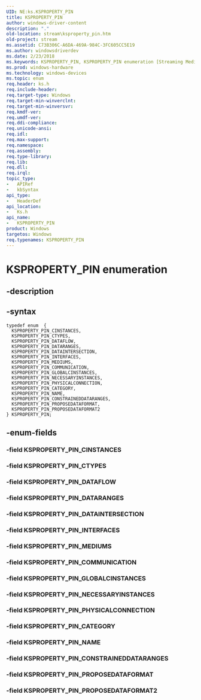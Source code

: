 ```yaml
---
UID: NE:ks.KSPROPERTY_PIN
title: KSPROPERTY_PIN
author: windows-driver-content
description: "."
old-location: stream\ksproperty_pin.htm
old-project: stream
ms.assetid: C73B306C-A6DA-469A-984C-3FC605CC5E19
ms.author: windowsdriverdev
ms.date: 2/23/2018
ms.keywords: KSPROPERTY_PIN, KSPROPERTY_PIN enumeration [Streaming Media Devices], KSPROPERTY_PIN_CATEGORY, KSPROPERTY_PIN_CINSTANCES, KSPROPERTY_PIN_COMMUNICATION, KSPROPERTY_PIN_CONSTRAINEDDATARANGES, KSPROPERTY_PIN_CTYPES, KSPROPERTY_PIN_DATAFLOW, KSPROPERTY_PIN_DATAINTERSECTION, KSPROPERTY_PIN_DATARANGES, KSPROPERTY_PIN_GLOBALCINSTANCES, KSPROPERTY_PIN_INTERFACES, KSPROPERTY_PIN_MEDIUMS, KSPROPERTY_PIN_NAME, KSPROPERTY_PIN_NECESSARYINSTANCES, KSPROPERTY_PIN_PHYSICALCONNECTION, KSPROPERTY_PIN_PROPOSEDATAFORMAT, KSPROPERTY_PIN_PROPOSEDATAFORMAT2, ks/KSPROPERTY_PIN, ks/KSPROPERTY_PIN_CATEGORY, ks/KSPROPERTY_PIN_CINSTANCES, ks/KSPROPERTY_PIN_COMMUNICATION, ks/KSPROPERTY_PIN_CONSTRAINEDDATARANGES, ks/KSPROPERTY_PIN_CTYPES, ks/KSPROPERTY_PIN_DATAFLOW, ks/KSPROPERTY_PIN_DATAINTERSECTION, ks/KSPROPERTY_PIN_DATARANGES, ks/KSPROPERTY_PIN_GLOBALCINSTANCES, ks/KSPROPERTY_PIN_INTERFACES, ks/KSPROPERTY_PIN_MEDIUMS, ks/KSPROPERTY_PIN_NAME, ks/KSPROPERTY_PIN_NECESSARYINSTANCES, ks/KSPROPERTY_PIN_PHYSICALCONNECTION, ks/KSPROPERTY_PIN_PROPOSEDATAFORMAT, ks/KSPROPERTY_PIN_PROPOSEDATAFORMAT2, stream.ksproperty_pin
ms.prod: windows-hardware
ms.technology: windows-devices
ms.topic: enum
req.header: ks.h
req.include-header: 
req.target-type: Windows
req.target-min-winverclnt: 
req.target-min-winversvr: 
req.kmdf-ver: 
req.umdf-ver: 
req.ddi-compliance: 
req.unicode-ansi: 
req.idl: 
req.max-support: 
req.namespace: 
req.assembly: 
req.type-library: 
req.lib: 
req.dll: 
req.irql: 
topic_type:
-	APIRef
-	kbSyntax
api_type:
-	HeaderDef
api_location:
-	Ks.h
api_name:
-	KSPROPERTY_PIN
product: Windows
targetos: Windows
req.typenames: KSPROPERTY_PIN
---
```


# KSPROPERTY_PIN enumeration


## -description





## -syntax


````
typedef enum  { 
  KSPROPERTY_PIN_CINSTANCES,
  KSPROPERTY_PIN_CTYPES,
  KSPROPERTY_PIN_DATAFLOW,
  KSPROPERTY_PIN_DATARANGES,
  KSPROPERTY_PIN_DATAINTERSECTION,
  KSPROPERTY_PIN_INTERFACES,
  KSPROPERTY_PIN_MEDIUMS,
  KSPROPERTY_PIN_COMMUNICATION,
  KSPROPERTY_PIN_GLOBALCINSTANCES,
  KSPROPERTY_PIN_NECESSARYINSTANCES,
  KSPROPERTY_PIN_PHYSICALCONNECTION,
  KSPROPERTY_PIN_CATEGORY,
  KSPROPERTY_PIN_NAME,
  KSPROPERTY_PIN_CONSTRAINEDDATARANGES,
  KSPROPERTY_PIN_PROPOSEDATAFORMAT,
  KSPROPERTY_PIN_PROPOSEDATAFORMAT2
} KSPROPERTY_PIN;
````


## -enum-fields




### -field KSPROPERTY_PIN_CINSTANCES


### -field KSPROPERTY_PIN_CTYPES


### -field KSPROPERTY_PIN_DATAFLOW


### -field KSPROPERTY_PIN_DATARANGES


### -field KSPROPERTY_PIN_DATAINTERSECTION


### -field KSPROPERTY_PIN_INTERFACES


### -field KSPROPERTY_PIN_MEDIUMS


### -field KSPROPERTY_PIN_COMMUNICATION


### -field KSPROPERTY_PIN_GLOBALCINSTANCES


### -field KSPROPERTY_PIN_NECESSARYINSTANCES


### -field KSPROPERTY_PIN_PHYSICALCONNECTION


### -field KSPROPERTY_PIN_CATEGORY


### -field KSPROPERTY_PIN_NAME


### -field KSPROPERTY_PIN_CONSTRAINEDDATARANGES


### -field KSPROPERTY_PIN_PROPOSEDATAFORMAT


### -field KSPROPERTY_PIN_PROPOSEDATAFORMAT2

